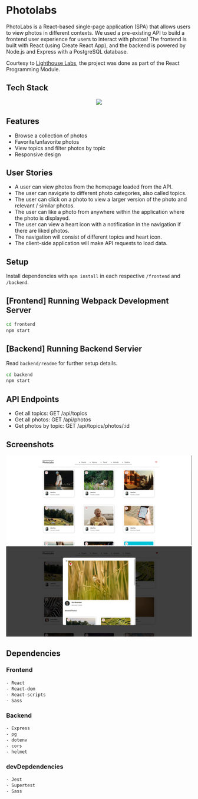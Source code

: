 # Photolabs
PhotoLabs is a React-based single-page application (SPA) that allows users to view photos in different contexts. We used a pre-existing API to build a frontend user experience for users to interact with photos! The frontend is built with React (using Create React App), and the backend is powered by Node.js and Express with a PostgreSQL database.

Courtesy to [Lighthouse Labs](https://www.lighthouselabs.ca), the project was done as part of the React Programming Module.

## Tech Stack
<p align='center'>
  <a href="https://skillicons.dev">
    <img src="https://skillicons.dev/icons?i=react,js,express,nodejs,postgres,webpack,babel,sass" />
  </a>
</p>

## Features
- Browse a collection of photos
- Favorite/unfavorite photos
- View topics and filter photos by topic
- Responsive design

## User Stories
- A user can view photos from the homepage loaded from the API.
- The user can navigate to different photo categories, also called topics.
- The user can click on a photo to view a larger version of the photo and relevant / similar photos.
- The user can like a photo from anywhere within the application where the photo is displayed.
- The user can view a heart icon with a notification in the navigation if there are liked photos.
- The navigation will consist of different topics and heart icon.
- The client-side application will make API requests to load data.


## Setup

Install dependencies with `npm install` in each respective `/frontend` and `/backend`.

## [Frontend] Running Webpack Development Server

```sh
cd frontend
npm start
```

## [Backend] Running Backend Servier

Read `backend/readme` for further setup details.

```sh
cd backend
npm start
```

## API Endpoints
- Get all topics: GET /api/topics
- Get all photos: GET /api/photos
- Get photos by topic: GET /api/topics/photos/:id

## Screenshots
!["Photolabs](https://github.com/pheyboer/Photolabs/blob/main/photolabs1.png)
!["Photolabs Modal Window](https://github.com/pheyboer/Photolabs/blob/main/photolabs2png.png)

## Dependencies
  ### Frontend
    - React
    - React-dom
    - React-scripts
    - Sass
  ### Backend
    - Express
    - pg
    - dotenv
    - cors
    - helmet
  ### devDepdendencies
    - Jest
    - Supertest
    - Sass